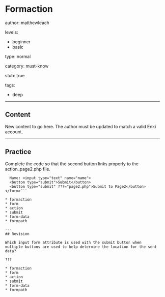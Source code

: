# Formaction
author: matthewleach

levels:
  - beginner
  - basic

type: normal

category: must-know

stub: true

tags:
  - deep


---
## Content

New content to go here. The author must be updated to match a valid Enki account.

---
## Practice

Complete the code so that the second button links properly to the action_page2.php file. 

```<form action="page1.php" method="get">
  Name: <input type="text" name="name">
  <button type="submit">Submit</button>
  <button type="submit" ???="page2.php">Submit to Page2</button>
</form>```

* formaction
* form
* action
* submit
* form-data
* formpath

---
## Revision

Which input form attribute is used with the submit button when multiple buttons are used to help determine the location for the sent data?

???

* formaction
* form
* action
* submit
* form-data
* formpath

